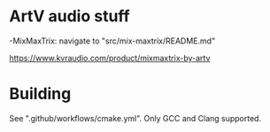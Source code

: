 ArtV audio stuff
================

-MixMaxTrix: navigate to "src/mix-maxtrix/README.md"

https://www.kvraudio.com/product/mixmaxtrix-by-artv


Building
========

See ".github/workflows/cmake.yml". Only GCC and Clang supported.
